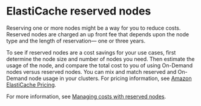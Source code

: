# ElastiCache reserved nodes<a name="CacheNodes.Reserved"></a>

Reserving one or more nodes might be a way for you to reduce costs\. Reserved nodes are charged an up front fee that depends upon the node type and the length of reservation— one or three years\. 

To see if reserved nodes are a cost savings for your use cases, first determine the node size and number of nodes you need\. Then estimate the usage of the node, and compare the total cost to you of using On\-Demand nodes versus reserved nodes\. You can mix and match reserved and On\-Demand node usage in your clusters\. For pricing information, see [Amazon ElastiCache Pricing](https://aws.amazon.com/elasticache/pricing/)\.

For more information, see [Managing costs with reserved nodes](reserved-nodes.md)\.